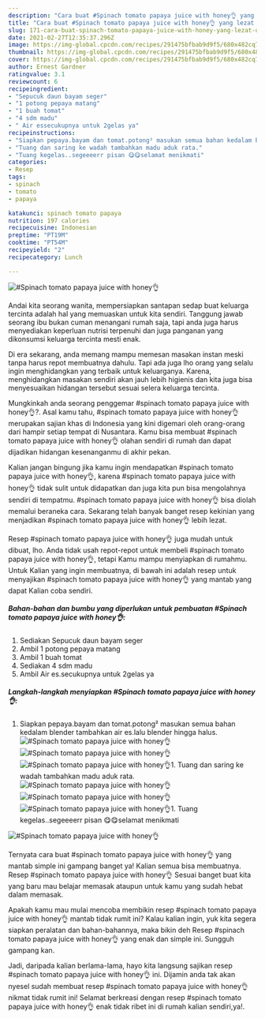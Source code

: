 ```yaml
---
description: "Cara buat #Spinach tomato papaya juice with honey👌 yang lezat Untuk Jualan"
title: "Cara buat #Spinach tomato papaya juice with honey👌 yang lezat Untuk Jualan"
slug: 171-cara-buat-spinach-tomato-papaya-juice-with-honey-yang-lezat-untuk-jualan
date: 2021-02-27T12:35:37.296Z
image: https://img-global.cpcdn.com/recipes/291475bfbab9d9f5/680x482cq70/spinach-tomato-papaya-juice-with-honey👌-foto-resep-utama.jpg
thumbnail: https://img-global.cpcdn.com/recipes/291475bfbab9d9f5/680x482cq70/spinach-tomato-papaya-juice-with-honey👌-foto-resep-utama.jpg
cover: https://img-global.cpcdn.com/recipes/291475bfbab9d9f5/680x482cq70/spinach-tomato-papaya-juice-with-honey👌-foto-resep-utama.jpg
author: Ernest Gardner
ratingvalue: 3.1
reviewcount: 6
recipeingredient:
- "Sepucuk daun bayam seger"
- "1 potong pepaya matang"
- "1 buah tomat"
- "4 sdm madu"
- " Air essecukupnya untuk 2gelas ya"
recipeinstructions:
- "Siapkan pepaya.bayam dan tomat.potong² masukan semua bahan kedalam blender tambahkan air es.lalu blender hingga halus."
- "Tuang dan saring ke wadah tambahkan madu aduk rata."
- "Tuang kegelas..segeeeerr pisan 😋😋selamat menikmati"
categories:
- Resep
tags:
- spinach
- tomato
- papaya

katakunci: spinach tomato papaya 
nutrition: 197 calories
recipecuisine: Indonesian
preptime: "PT19M"
cooktime: "PT54M"
recipeyield: "2"
recipecategory: Lunch

---
```



![#Spinach tomato papaya juice with honey👌](https://img-global.cpcdn.com/recipes/291475bfbab9d9f5/680x482cq70/spinach-tomato-papaya-juice-with-honey👌-foto-resep-utama.jpg)

Andai kita seorang wanita, mempersiapkan santapan sedap buat keluarga tercinta adalah hal yang memuaskan untuk kita sendiri. Tanggung jawab seorang ibu bukan cuman menangani rumah saja, tapi anda juga harus menyediakan keperluan nutrisi terpenuhi dan juga panganan yang dikonsumsi keluarga tercinta mesti enak.

Di era  sekarang, anda memang mampu memesan masakan instan meski tanpa harus repot membuatnya dahulu. Tapi ada juga lho orang yang selalu ingin menghidangkan yang terbaik untuk keluarganya. Karena, menghidangkan masakan sendiri akan jauh lebih higienis dan kita juga bisa menyesuaikan hidangan tersebut sesuai selera keluarga tercinta. 



Mungkinkah anda seorang penggemar #spinach tomato papaya juice with honey👌?. Asal kamu tahu, #spinach tomato papaya juice with honey👌 merupakan sajian khas di Indonesia yang kini digemari oleh orang-orang dari hampir setiap tempat di Nusantara. Kamu bisa membuat #spinach tomato papaya juice with honey👌 olahan sendiri di rumah dan dapat dijadikan hidangan kesenanganmu di akhir pekan.

Kalian jangan bingung jika kamu ingin mendapatkan #spinach tomato papaya juice with honey👌, karena #spinach tomato papaya juice with honey👌 tidak sulit untuk didapatkan dan juga kita pun bisa mengolahnya sendiri di tempatmu. #spinach tomato papaya juice with honey👌 bisa diolah memalui beraneka cara. Sekarang telah banyak banget resep kekinian yang menjadikan #spinach tomato papaya juice with honey👌 lebih lezat.

Resep #spinach tomato papaya juice with honey👌 juga mudah untuk dibuat, lho. Anda tidak usah repot-repot untuk membeli #spinach tomato papaya juice with honey👌, tetapi Kamu mampu menyiapkan di rumahmu. Untuk Kalian yang ingin membuatnya, di bawah ini adalah resep untuk menyajikan #spinach tomato papaya juice with honey👌 yang mantab yang dapat Kalian coba sendiri.

<!--inarticleads1-->

##### Bahan-bahan dan bumbu yang diperlukan untuk pembuatan #Spinach tomato papaya juice with honey👌:

1. Sediakan Sepucuk daun bayam seger
1. Ambil 1 potong pepaya matang
1. Ambil 1 buah tomat
1. Sediakan 4 sdm madu
1. Ambil  Air es.secukupnya untuk 2gelas ya




<!--inarticleads2-->

##### Langkah-langkah menyiapkan #Spinach tomato papaya juice with honey👌:

1. Siapkan pepaya.bayam dan tomat.potong² masukan semua bahan kedalam blender tambahkan air es.lalu blender hingga halus.
<img src="https://img-global.cpcdn.com/steps/f617fbfb4fb8c9f9/160x128cq70/spinach-tomato-papaya-juice-with-honey👌-langkah-memasak-1-foto.jpg" alt="#Spinach tomato papaya juice with honey👌"><img src="https://img-global.cpcdn.com/steps/5d4ad6123fc67a8a/160x128cq70/spinach-tomato-papaya-juice-with-honey👌-langkah-memasak-1-foto.jpg" alt="#Spinach tomato papaya juice with honey👌"><img src="https://img-global.cpcdn.com/steps/921488ae9af7ff60/160x128cq70/spinach-tomato-papaya-juice-with-honey👌-langkah-memasak-1-foto.jpg" alt="#Spinach tomato papaya juice with honey👌">1. Tuang dan saring ke wadah tambahkan madu aduk rata.
<img src="https://img-global.cpcdn.com/steps/f43f952958108857/160x128cq70/spinach-tomato-papaya-juice-with-honey👌-langkah-memasak-2-foto.jpg" alt="#Spinach tomato papaya juice with honey👌"><img src="https://img-global.cpcdn.com/steps/ee901553eeba3f59/160x128cq70/spinach-tomato-papaya-juice-with-honey👌-langkah-memasak-2-foto.jpg" alt="#Spinach tomato papaya juice with honey👌"><img src="https://img-global.cpcdn.com/steps/142769e5883ae024/160x128cq70/spinach-tomato-papaya-juice-with-honey👌-langkah-memasak-2-foto.jpg" alt="#Spinach tomato papaya juice with honey👌">1. Tuang kegelas..segeeeerr pisan 😋😋selamat menikmati
<img src="https://img-global.cpcdn.com/steps/af8d7981b03b10b7/160x128cq70/spinach-tomato-papaya-juice-with-honey👌-langkah-memasak-3-foto.jpg" alt="#Spinach tomato papaya juice with honey👌">



Ternyata cara buat #spinach tomato papaya juice with honey👌 yang mantab simple ini gampang banget ya! Kalian semua bisa membuatnya. Resep #spinach tomato papaya juice with honey👌 Sesuai banget buat kita yang baru mau belajar memasak ataupun untuk kamu yang sudah hebat dalam memasak.

Apakah kamu mau mulai mencoba membikin resep #spinach tomato papaya juice with honey👌 mantab tidak rumit ini? Kalau kalian ingin, yuk kita segera siapkan peralatan dan bahan-bahannya, maka bikin deh Resep #spinach tomato papaya juice with honey👌 yang enak dan simple ini. Sungguh gampang kan. 

Jadi, daripada kalian berlama-lama, hayo kita langsung sajikan resep #spinach tomato papaya juice with honey👌 ini. Dijamin anda tak akan nyesel sudah membuat resep #spinach tomato papaya juice with honey👌 nikmat tidak rumit ini! Selamat berkreasi dengan resep #spinach tomato papaya juice with honey👌 enak tidak ribet ini di rumah kalian sendiri,ya!.

